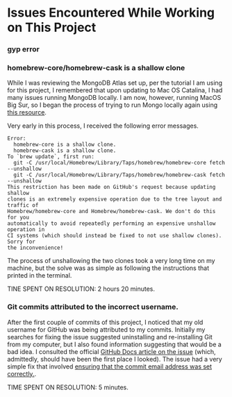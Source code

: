 # Issues Encountered While Working on This Project

### gyp error

### homebrew-core/homebrew-cask is a shallow clone

While I was reviewing the MongoDB Atlas set up, per the tutorial I am using for this project, I remembered that upon updating to Mac OS Catalina, I had many issues running MongoDB locally. I am now, however, running MacOS Big Sur, so I began the process of trying to run Mongo locally again using [this resource](https://www.codegrepper.com/code-examples/delphi/mongodb+install+in+mac+big+sur+command).

Very early in this process, I received the following error messages.

```
Error:
  homebrew-core is a shallow clone.
  homebrew-cask is a shallow clone.
To `brew update`, first run:
  git -C /usr/local/Homebrew/Library/Taps/homebrew/homebrew-core fetch --unshallow
  git -C /usr/local/Homebrew/Library/Taps/homebrew/homebrew-cask fetch --unshallow
This restriction has been made on GitHub's request because updating shallow
clones is an extremely expensive operation due to the tree layout and traffic of
Homebrew/homebrew-core and Homebrew/homebrew-cask. We don't do this for you
automatically to avoid repeatedly performing an expensive unshallow operation in
CI systems (which should instead be fixed to not use shallow clones). Sorry for
the inconvenience!
```

The process of unshallowing the two clones took a very long time on my machine, but the solve was as simple as following the instructions that printed in the terminal.

TINE SPENT ON RESOLUTION: 2 hours 20 minutes.

### Git commits attributed to the incorrect username.

After the first couple of commits of this project, I noticed that my old username for GitHub was being attributed to my commits. Initially my searches for fixing the issue suggested uninstalling and re-installing Git from my computer, but I also found information suggesting that would be a bad idea. I consulted the official [GitHub Docs article on the issue](https://docs.github.com/en/free-pro-team@latest/github/committing-changes-to-your-project/why-are-my-commits-linked-to-the-wrong-user) (which, admittedly, should have been the first place I looked). The issue had a very simple fix that involved [ensuring that the commit email address was set correctly.](https://docs.github.com/en/free-pro-team@latest/github/setting-up-and-managing-your-github-user-account/setting-your-commit-email-address#setting-your-commit-email-address-in-git).

TIME SPENT ON RESOLUTION: 5 minutes.
